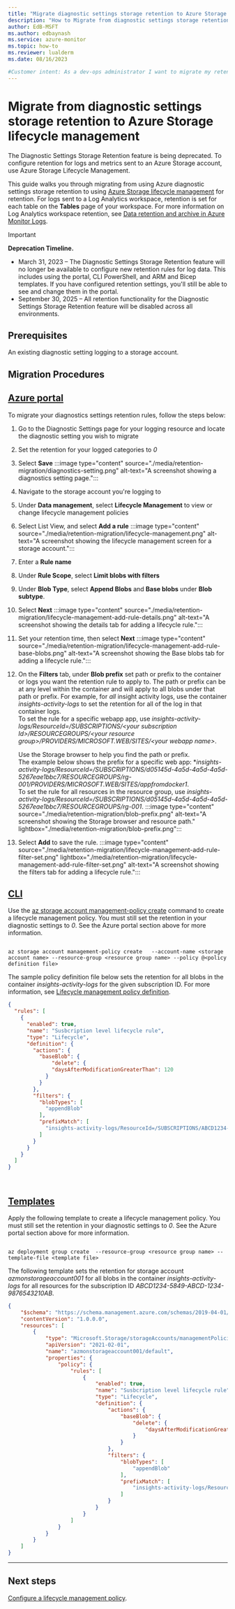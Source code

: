 ```yaml
---
title: "Migrate diagnostic settings storage retention to Azure Storage lifecycle management"
description: "How to Migrate from diagnostic settings storage retention to Azure Storage lifecycle management"
author: EdB-MSFT
ms.author: edbaynash
ms.service: azure-monitor
ms.topic: how-to
ms.reviewer: lualderm
ms.date: 08/16/2023

#Customer intent: As a dev-ops administrator I want to migrate my retention setting from diagnostic setting retention storage to Azure Storage lifecycle management so that it continues to work after the feature has been deprecated.
---
```


# Migrate from diagnostic settings storage retention to Azure Storage lifecycle management

The Diagnostic Settings Storage Retention feature is being deprecated. To configure retention for logs and metrics sent to an Azure Storage account, use Azure Storage Lifecycle Management.  

This guide walks you through migrating from using Azure diagnostic settings storage retention to using [Azure Storage lifecycle management](../../storage/blobs/lifecycle-management-policy-configure.md?tabs=azure-portal) for retention.
For logs sent to a Log Analytics workspace, retention is set for each table on the **Tables** page of your workspace. For more information on Log Analytics workspace retention, see [Data retention and archive in Azure Monitor Logs](../logs/data-retention-archive.md).

> [!IMPORTANT]
> **Deprecation Timeline.**
> - March 31, 2023 –  The Diagnostic Settings Storage Retention feature will no longer be available to configure new retention rules for log data. This includes using the portal, CLI PowerShell, and ARM and Bicep templates.  If you have configured retention settings, you'll still be able to see and change them in the portal. 
> - September 30, 2025 –  All retention functionality for the Diagnostic Settings Storage Retention feature will be disabled across all environments.



## Prerequisites

An existing diagnostic setting logging to a storage account.

## Migration Procedures


## [Azure portal](#tab/portal)
To migrate your diagnostics settings retention rules, follow the steps below:

1. Go to the Diagnostic Settings page for your logging resource and locate the diagnostic setting you wish to migrate
1. Set the retention for your logged categories to *0*
1. Select **Save**
 :::image type="content" source="./media/retention-migration/diagnostics-setting.png" alt-text="A screenshot showing a diagnostics setting page.":::

1. Navigate to the storage account you're logging to
1. Under **Data management**, select **Lifecycle Management** to view or change lifecycle management policies
1. Select List View, and select **Add a rule**
:::image type="content" source="./media/retention-migration/lifecycle-management.png" alt-text="A screenshot showing the lifecycle management screen for a storage account.":::
1. Enter a **Rule name**
1. Under **Rule Scope**, select **Limit blobs with filters**
1. Under **Blob Type**, select  **Append Blobs** and **Base blobs** under **Blob subtype**.
1. Select **Next**
:::image type="content" source="./media/retention-migration/lifecycle-management-add-rule-details.png" alt-text="A screenshot showing the details tab for adding a lifecycle rule.":::

1. Set your retention time, then select **Next**
:::image type="content" source="./media/retention-migration/lifecycle-management-add-rule-base-blobs.png" alt-text="A screenshot showing the Base blobs tab for adding a lifecycle rule.":::

1. On the **Filters** tab, under **Blob prefix** set path or prefix to the container or logs you want the retention rule to apply to.   The path or prefix can be at any level within the container and will apply to all blobs under that path or prefix.
For example, for *all* insight activity logs, use the container *insights-activity-logs* to set the retention for all of the log in that container logs.  
To set the rule for a specific webapp app, use *insights-activity-logs/ResourceId=/SUBSCRIPTIONS/\<your subscription Id\>/RESOURCEGROUPS/\<your resource group\>/PROVIDERS/MICROSOFT.WEB/SITES/\<your webapp name\>*. 

    Use the Storage browser to help you find the path or prefix.   
    The example below shows the prefix for a specific web app: **insights-activity-logs/ResourceId=/SUBSCRIPTIONS/d05145d-4a5d-4a5d-4a5d-5267eae1bbc7/RESOURCEGROUPS/rg-001/PROVIDERS/MICROSOFT.WEB/SITES/appfromdocker1*.  
    To set the rule for all resources in the resource group, use *insights-activity-logs/ResourceId=/SUBSCRIPTIONS/d05145d-4a5d-4a5d-4a5d-5267eae1bbc7/RESOURCEGROUPS/rg-001*.
    :::image type="content" source="./media/retention-migration/blob-prefix.png" alt-text="A screenshot showing the Storage browser and resource path." lightbox="./media/retention-migration/blob-prefix.png":::

1. Select **Add** to save the rule.
:::image type="content" source="./media/retention-migration/lifecycle-management-add-rule-filter-set.png" lightbox="./media/retention-migration/lifecycle-management-add-rule-filter-set.png" alt-text="A screenshot showing the filters tab for adding a lifecycle rule.":::


## [CLI](#tab/cli)

Use the [az storage account management-policy create](/cli/azure/storage/account/management-policy#az-storage-account-management-policy-create) command to create a lifecycle management policy. You must still set the retention in your diagnostic settings to *0*. See the Azure portal section above for more information.



```azurecli

az storage account management-policy create   --account-name <storage account name> --resource-group <resource group name> --policy @<policy definition file>
```

The sample policy definition file below sets the retention for all blobs in the container *insights-activity-logs* for the given subscription ID. For more information, see [Lifecycle management policy definition](../../storage/blobs/lifecycle-management-overview.md#lifecycle-management-policy-definition).

```json
{
  "rules": [
    {
      "enabled": true,
      "name": "Susbcription level lifecycle rule",
      "type": "Lifecycle",
      "definition": {
        "actions": {
          "baseBlob": {
              "delete": {
              "daysAfterModificationGreaterThan": 120
            }
          }
        },
        "filters": {
          "blobTypes": [
            "appendBlob"
          ],
          "prefixMatch": [
            "insights-activity-logs/ResourceId=/SUBSCRIPTIONS/ABCD1234-5849-ABCD-1234-9876543210AB"
          ]
        }
      }
    }
  ]
}




```

## [Templates](#tab/templates)

Apply the following template to create a lifecycle management policy. You must still set the retention in your diagnostic settings to *0*. See the Azure portal section above for more information.

```azurecli

az deployment group create  --resource-group <resource group name> --template-file <template file>

```

The following template sets the retention for storage account *azmonstorageaccount001* for all blobs in the container *insights-activity-logs* for all resources for the subscription ID *ABCD1234-5849-ABCD-1234-9876543210AB*.

```json
{
    "$schema": "https://schema.management.azure.com/schemas/2019-04-01/deploymentTemplate.json#",
    "contentVersion": "1.0.0.0",
    "resources": [
        {
            "type": "Microsoft.Storage/storageAccounts/managementPolicies",
            "apiVersion": "2021-02-01",
            "name": "azmonstorageaccount001/default",
            "properties": {
                "policy": {
                    "rules": [
                        {
                            "enabled": true,
                            "name": "Susbcription level lifecycle rule",
                            "type": "Lifecycle",
                            "definition": {
                                "actions": {
                                    "baseBlob": {
                                        "delete": {
                                            "daysAfterModificationGreaterThan": 120
                                        }
                                    }
                                },
                                "filters": {
                                    "blobTypes": [
                                        "appendBlob"
                                    ],
                                    "prefixMatch": [
                                        "insights-activity-logs/ResourceId=/SUBSCRIPTIONS/ABCD1234-5849-ABCD-1234-9876543210AB"
                                    ]
                                }
                            }
                        }
                    ]
                }
            }
        }
    ]
}
```

---

## Next steps

[Configure a lifecycle management policy](../../storage/blobs/lifecycle-management-policy-configure.md?tabs=azure-portal).
